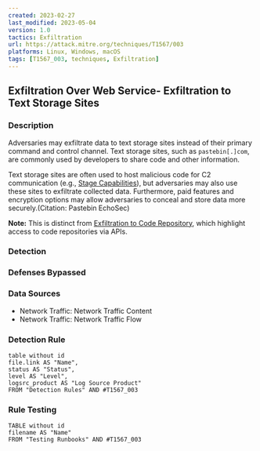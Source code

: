 ```yaml
---
created: 2023-02-27
last_modified: 2023-05-04
version: 1.0
tactics: Exfiltration
url: https://attack.mitre.org/techniques/T1567/003
platforms: Linux, Windows, macOS
tags: [T1567_003, techniques, Exfiltration]
---
```


## Exfiltration Over Web Service- Exfiltration to Text Storage Sites

### Description

Adversaries may exfiltrate data to text storage sites instead of their primary command and control channel. Text storage sites, such as <code>pastebin[.]com</code>, are commonly used by developers to share code and other information.  

Text storage sites are often used to host malicious code for C2 communication (e.g., [Stage Capabilities](https://attack.mitre.org/techniques/T1608)), but adversaries may also use these sites to exfiltrate collected data. Furthermore, paid features and encryption options may allow adversaries to conceal and store data more securely.(Citation: Pastebin EchoSec)

**Note:** This is distinct from [Exfiltration to Code Repository](https://attack.mitre.org/techniques/T1567/001), which highlight access to code repositories via APIs.

### Detection



### Defenses Bypassed



### Data Sources

  - Network Traffic: Network Traffic Content
  -  Network Traffic: Network Traffic Flow
### Detection Rule

```dataview
table without id
file.link AS "Name",
status AS "Status",
level AS "Level",
logsrc_product AS "Log Source Product"
FROM "Detection Rules" AND #T1567_003
```

### Rule Testing

```dataview
TABLE without id
filename AS "Name"
FROM "Testing Runbooks" AND #T1567_003
```
